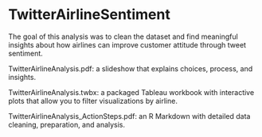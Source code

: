 # TwitterAirlineSentiment

The goal of this analysis was to clean the dataset and find meaningful insights about how airlines can improve customer attitude through tweet sentiment.

TwitterAirlineAnalysis.pdf: a slideshow that explains choices, process, and insights.

TwitterAirlineAnalysis.twbx: a packaged Tableau workbook with interactive plots that allow you to filter visualizations by airline.

TwitterAirlineAnalysis_ActionSteps.pdf: an R Markdown with detailed data cleaning, preparation, and analysis.
